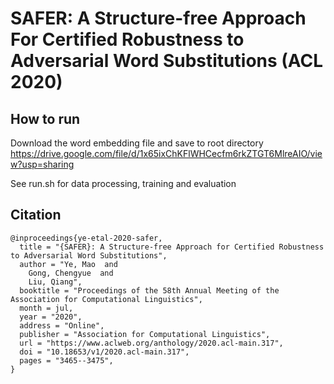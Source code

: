 # SAFER: A Structure-free Approach For Certified Robustness to Adversarial Word Substitutions (ACL 2020)

## How to run
Download the word embedding file and save to root directory
https://drive.google.com/file/d/1x65ixChKFlWHCecfm6rkZTGT6MlreAIO/view?usp=sharing

See run.sh for data processing, training and evaluation

## Citation

    @inproceedings{ye-etal-2020-safer,
      title = "{SAFER}: A Structure-free Approach for Certified Robustness to Adversarial Word Substitutions",
      author = "Ye, Mao  and
        Gong, Chengyue  and
        Liu, Qiang",
      booktitle = "Proceedings of the 58th Annual Meeting of the Association for Computational Linguistics",
      month = jul,
      year = "2020",
      address = "Online",
      publisher = "Association for Computational Linguistics",
      url = "https://www.aclweb.org/anthology/2020.acl-main.317",
      doi = "10.18653/v1/2020.acl-main.317",
      pages = "3465--3475",
    }

